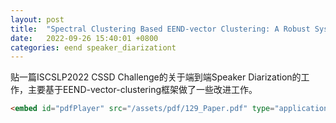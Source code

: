 ```yaml
---
layout: post
title:  "Spectral Clustering Based EEND-vector Clustering: A Robust System Fine-tuned on Simulated Conversations"
date:   2022-09-26 15:40:01 +0800
categories: eend speaker_diarizationt
---
```


贴一篇ISCSLP2022 CSSD Challenge的关于端到端Speaker Diarization的工作，主要基于EEND-vector-clustering框架做了一些改进工作。

```html
<embed id="pdfPlayer" src="/assets/pdf/129_Paper.pdf" type="application/pdf" width="100%" height="600" >
```

